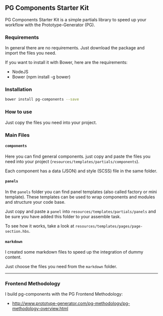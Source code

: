 ## PG Components Starter Kit

PG Components Starter Kit is a simple partials library to speed up your workflow with the Prototype-Generator (PG).

### Requirements

In general there are no requirements. Just download the package and import the files you need. 

If you want to install it with Bower, here are the requirements: 

- NodeJS
- Bower (npm install -g bower)

### Installation

``` bash
bower install pg-components --save
```

### How to use

Just copy the files you need into your project. 

### Main Files

#### `components`

Here you can find general components. just copy and paste the files you need into your project (`resources/templates/partials/components`). 

Each component has a data (JSON) and style (SCSS) file in the same folder. 

#### `panels`

In the `panels` folder you can find panel templates (also called factory or mini template). 
These templates can be used to wrap components and modules and structure your code base. 

Just copy and paste a `panel` into `resources/templates/partials/panels` and be sure you have added this folder to your assemble task. 

To see how it works, take a look at `resources/templates/pages/page-section.hbs`.

#### `markdown`

I created some markdown files to speed up the integration of dummy content. 

Just choose the files you need from the `markdown` folder.

---------------------------------------------------
### Frontend Methodology

I build pg-components with the PG Frontend Methodology: 
* http://www.prototype-generator.com/pg-methodology/pg-methodology-overview.html
